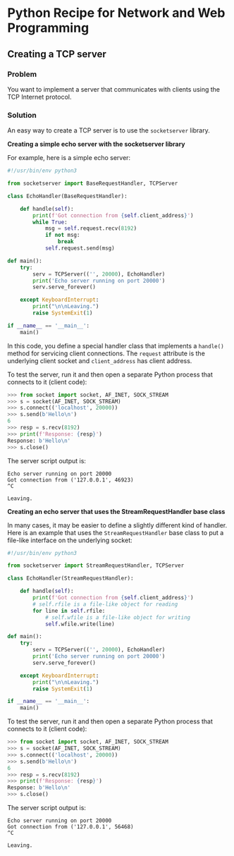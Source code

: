 # Python Recipe for Network and Web Programming

## Creating a TCP server

### Problem

You want to implement a server that communicates with clients using the 
TCP Internet protocol.

### Solution

An easy way to create a TCP server is to use the `socketserver` library.

**Creating a simple echo server with the socketserver library**

For example, here is a simple echo server:

```python
#!/usr/bin/env python3

from socketserver import BaseRequestHandler, TCPServer

class EchoHandler(BaseRequestHandler):

    def handle(self):
        print(f'Got connection from {self.client_address}')
        while True:
            msg = self.request.recv(8192)
            if not msg:
                break
            self.request.send(msg)

def main():
    try:
        serv = TCPServer(('', 20000), EchoHandler)
        print('Echo server running on port 20000')
        serv.serve_forever()

    except KeyboardInterrupt:
        print("\n\nLeaving.")
        raise SystemExit(1)

if __name__ == '__main__':
    main()
```

In this code, you define a special handler class that implements 
a `handle()` method for servicing client connections. The `request` 
attribute is the underlying client socket and `client_address` has 
client address.

To test the server, run it and then open a separate Python process that 
connects to it (client code):

```python
>>> from socket import socket, AF_INET, SOCK_STREAM
>>> s = socket(AF_INET, SOCK_STREAM)
>>> s.connect(('localhost', 20000))
>>> s.send(b'Hello\n')
6
>>> resp = s.recv(8192)
>>> print(f'Response: {resp}')
Response: b'Hello\n'
>>> s.close()
```

The server script output is:

```
Echo server running on port 20000
Got connection from ('127.0.0.1', 46923)
^C

Leaving.
```

**Creating an echo server that uses the StreamRequestHandler base class**

In many cases, it may be easier to define a slightly different kind of 
handler. Here is an example that uses the `StreamRequestHandler` base 
class to put a file-like interface on the underlying socket:

```python
#!/usr/bin/env python3

from socketserver import StreamRequestHandler, TCPServer

class EchoHandler(StreamRequestHandler):

    def handle(self):
        print(f'Got connection from {self.client_address}')
        # self.rfile is a file-like object for reading
        for line in self.rfile:
            # self.wfile is a file-like object for writing
            self.wfile.write(line)

def main():
    try:
        serv = TCPServer(('', 20000), EchoHandler)
        print('Echo server running on port 20000')
        serv.serve_forever()

    except KeyboardInterrupt:
        print("\n\nLeaving.")
        raise SystemExit(1)

if __name__ == '__main__':
    main()
```

To test the server, run it and then open a separate Python process that 
connects to it (client code):

```python
>>> from socket import socket, AF_INET, SOCK_STREAM
>>> s = socket(AF_INET, SOCK_STREAM)
>>> s.connect(('localhost', 20000))
>>> s.send(b'Hello\n')
6
>>> resp = s.recv(8192)
>>> print(f'Response: {resp}')
Response: b'Hello\n'
>>> s.close()
```

The server script output is:

```
Echo server running on port 20000
Got connection from ('127.0.0.1', 56468)
^C

Leaving.
```
